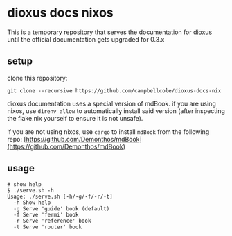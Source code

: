 # dioxus docs nixos

This is a temporary repository that serves the documentation for
[dioxus](https://dioxuslabs.com) until the official documentation gets
upgraded for 0.3.x

## setup

clone this repository:
```console
git clone --recursive https://github.com/campbellcole/dioxus-docs-nix
```

dioxus documentation uses a special version of mdBook. if you are using
nixos, use `direnv allow` to automatically install said version
(after inspecting the flake.nix yourself to ensure it is not unsafe).

if you are not using nixos, use `cargo` to install `mdBook` from the following repo:
[https://github.com/Demonthos/mdBook](https://github.com/Demonthos/mdBook)

## usage

```console
# show help
$ ./serve.sh -h
Usage: ./serve.sh [-h/-g/-f/-r/-t]
  -h Show help
  -g Serve 'guide' book (default)
  -f Serve 'fermi' book
  -r Serve 'reference' book
  -t Serve 'router' book
```
